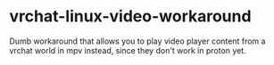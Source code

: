 # vrchat-linux-video-workaround
Dumb workaround that allows you to play video player content from a vrchat world in mpv instead, since they don't work in proton yet.
